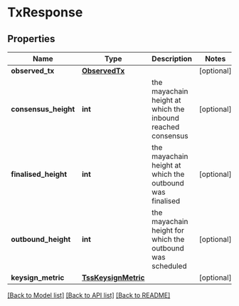 # TxResponse

## Properties
Name | Type | Description | Notes
------------ | ------------- | ------------- | -------------
**observed_tx** | [**ObservedTx**](ObservedTx.md) |  | [optional] 
**consensus_height** | **int** | the mayachain height at which the inbound reached consensus | [optional] 
**finalised_height** | **int** | the mayachain height at which the outbound was finalised | [optional] 
**outbound_height** | **int** | the mayachain height for which the outbound was scheduled | [optional] 
**keysign_metric** | [**TssKeysignMetric**](TssKeysignMetric.md) |  | [optional] 

[[Back to Model list]](../README.md#documentation-for-models) [[Back to API list]](../README.md#documentation-for-api-endpoints) [[Back to README]](../README.md)

